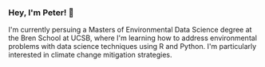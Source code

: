 ### Hey, I'm Peter! 👋

I'm currently persuing a Masters of Environmental Data Science degree at the Bren School at UCSB, where I'm learning how to address environmental problems with data science techniques using R and Python. I'm particularly interested in climate change mitigation strategies. 

<!--
**petermenzies/petermenzies** is a ✨ _special_ ✨ repository because its `README.md` (this file) appears on your GitHub profile.

Here are some ideas to get you started:

- 🔭 I’m currently working on ...
- 🌱 I’m currently learning ...
- 👯 I’m looking to collaborate on ...
- 🤔 I’m looking for help with ...
- 💬 Ask me about ...
- 📫 How to reach me: ...
- 😄 Pronouns: ...
- ⚡ Fun fact: ...
-->
